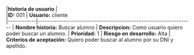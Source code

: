 

|**historia de usuario** |   
|**ID:**  001 | **Usuario:**  cliente                                
|------------|------------------------------------------------------------------
| **Nombre historia:** Buscar alumno 
| **Descripcion:** Como usuario quiero poder buscar un alumno. 
| **Prioridad:** 1 | **Riesgo en desarrollo:** Alta
| **Criterios de aceptación:** Quiero poder buscar al alumno por su DNI y apellido. 


